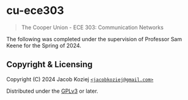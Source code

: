 # cu-ece303

> The Cooper Union - ECE 303: Communication Networks

The following was completed under the supervision of Professor Sam Keene
for the Spring of 2024.

## Copyright & Licensing

Copyright (C) 2024 Jacob Koziej [`<jacobkoziej@gmail.com>`]

Distributed under the [GPLv3] or later.

[gplv3]: LICENSE.md
[`<jacobkoziej@gmail.com>`]: mailto:jacobkoziej@gmail.com
